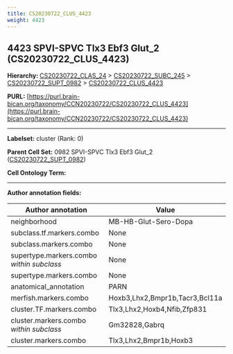 ```yaml
---
title: CS20230722_CLUS_4423
weight: 4423
---
```

## 4423 SPVI-SPVC Tlx3 Ebf3 Glut_2 (CS20230722_CLUS_4423)
<b>Hierarchy: </b>
[CS20230722_CLAS_24](../CS20230722_CLAS_24) >
[CS20230722_SUBC_245](../CS20230722_SUBC_245) >
[CS20230722_SUPT_0982](../CS20230722_SUPT_0982) >
[CS20230722_CLUS_4423](../CS20230722_CLUS_4423)

**PURL:** [https://purl.brain-bican.org/taxonomy/CCN20230722/CS20230722_CLUS_4423](https://purl.brain-bican.org/taxonomy/CCN20230722/CS20230722_CLUS_4423)

---


**Labelset:** cluster (Rank: 0)

**Parent Cell Set:** 0982 SPVI-SPVC Tlx3 Ebf3 Glut_2 ([CS20230722_SUPT_0982](../CS20230722_SUPT_0982))



**Cell Ontology Term:** 

[MARKER GENES.]: #


---

[TRANSFERRED ANNOTATIONS.]: #


[AUTHOR ANNOTATION FIELDS.]: #


**Author annotation fields:**

| Author annotation | Value |
|-------------------|-------|
|neighborhood|MB-HB-Glut-Sero-Dopa|
|subclass.tf.markers.combo|None|
|subclass.markers.combo|None|
|supertype.markers.combo _within subclass_|None|
|supertype.markers.combo|None|
|anatomical_annotation|PARN|
|merfish.markers.combo|Hoxb3,Lhx2,Bmpr1b,Tacr3,Bcl11a|
|cluster.TF.markers.combo|Tlx3,Lhx2,Hoxb4,Nfib,Zfp831|
|cluster.markers.combo _within subclass_|Gm32828,Gabrq|
|cluster.markers.combo|Tlx3,Lhx2,Bmpr1b,Hoxb3|
